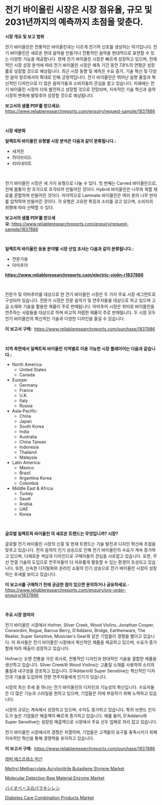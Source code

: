 <p><h1>전기 바이올린 시장은 시장 점유율, 규모 및 2031년까지의 예측까지 초점을 맞춘다.</h1></p><p><strong>시장 개요 및 보고 범위</strong></p>
<p><p>전기 바이올린은 전통적인 바이올린과는 다르게 전기적 신호를 생성하는 악기입니다. 전기 바이올린은 새로운 현대 음악을 만들거나 전통적인 음악을 현대적으로 표현할 수 있는 다양한 기능을 제공합니다. 현재 전기 바이올린 시장은 빠르게 성장하고 있으며, 전체적인 시장 성장 분석에 따라 전기 바이올린 시장은 예측 기간 동안 7.8%의 연평균 성장률로 성장할 것으로 예상됩니다. 최근 시장 동향 및 예측은 수요 증가, 기술 혁신 및 다양한 음악 장르에서의 확대로 인해 긍정적입니다. 전기 바이올린은 뛰어난 음향 품질과 혁신적인 디자인으로 더 많은 음악가들과 소비자들의 관심을 끌고 있습니다. 미래에는 전기 바이올린 시장이 더욱 발전하고 성장할 것으로 전망되며, 지속적인 기술 혁신과 음악 시장의 변화에 발맞추어 성장할 것으로 예상됩니다.</p></p>
<p><strong>보고서의 샘플 PDF를 받으세요:</strong> <a href="https://www.reliableresearchreports.com/enquiry/request-sample/1837886">https://www.reliableresearchreports.com/enquiry/request-sample/1837886</a></p>
<p>&nbsp;</p>
<p><strong>시장 세분화</strong></p>
<p><strong>일렉트릭 바이올린 유형별 시장 분석은 다음과 같이 분류됩니다.:</strong></p>
<p><ul><li>새겨진</li><li>하이브리드</li><li>라미네이트</li></ul></p>
<p>&nbsp;</p>
<p><p>전기 바이올린 시장은 세 가지 유형으로 나눌 수 있다. 첫 번째는 Carved 바이올린으로, 전체 몸통이 한 조각으로 조각되어 만들어진 것이다. Hybrid 바이올린은 나무와 복합 재료를 혼합하여 만들어진 것이다. 마지막으로 Laminate 바이올린은 여러 층의 나무 판자를 압착하여 만들어진 것이다. 각 유형은 고유한 특징과 소리를 갖고 있으며, 소비자의 취향에 따라 선택할 수 있다.</p></p>
<p><strong>보고서의 샘플 PDF를 받으세요:</strong>&nbsp;<a href="https://www.reliableresearchreports.com/enquiry/request-sample/1837886">https://www.reliableresearchreports.com/enquiry/request-sample/1837886</a></p>
<p>&nbsp;</p>
<p><strong> 일렉트릭 바이올린 응용 분야별 시장 산업 조사는 다음과 같이 분류됩니다.:</strong></p>
<p><ul><li>전문가용</li><li>아마추어</li></ul></p>
<p><strong><a href="https://www.reliableresearchreports.com/electric-violin-r1837886">https://www.reliableresearchreports.com/electric-violin-r1837886</a></strong></p>
<p>&nbsp;</p>
<p><p>전문가 및 아마추어를 대상으로 한 전기 바이올린 시장은 두 가지 주요 시장 세그먼트로 구성되어 있습니다. 전문가 시장은 전문 음악가 및 연주자들을 대상으로 하고 있으며 고급 소재와 기술을 활용한 제품이 주로 판매됩니다. 아마추어 시장은 취미로 바이올린을 연주하는 사람들을 대상으로 하며 비교적 저렴한 제품이 주로 판매됩니다. 두 시장 모두 전기 바이올린의 혁신적인 기술과 다양한 디자인을 즐길 수 있습니다.</p></p>
<p><strong>이 보고서 구매:</strong>&nbsp; <a href="https://www.reliableresearchreports.com/purchase/1837886">https://www.reliableresearchreports.com/purchase/1837886</a></p>
<p>&nbsp;</p>
<p><strong>지역 측면에서 일렉트릭 바이올린 지역별로 이용 가능한 시장 플레이어는 다음과 같습니다.:</strong></p>
<p><ul>
    <li>
        North America:
        <ul>
            <li>United States</li>
            <li>Canada</li>
        </ul>
    </li>
    <li>
        Europe:
        <ul>
            <li>Germany</li>
            <li>France</li>
            <li>U.K.</li>
            <li>Italy</li>
            <li>Russia</li>
        </ul>
    </li>
    <li>
        Asia-Pacific:
        <ul>
            <li>China</li>
            <li>Japan</li>
            <li>South Korea</li>
            <li>India</li>
            <li>Australia</li>
            <li>China Taiwan</li>
            <li>Indonesia</li>
            <li>Thailand</li>
            <li>Malaysia</li>
        </ul>
    </li>
    <li>
        Latin America:
        <ul>
            <li>Mexico</li>
            <li>Brazil</li>
            <li>Argentina Korea</li>
            <li>Colombia</li>
        </ul>
    </li>
    <li>
        Middle East & Africa:
        <ul>
            <li>Turkey</li>
            <li>Saudi</li>
            <li>Arabia</li>
            <li>UAE</li>
            <li>Korea</li>
        </ul>
    </li>
    </ul></p>
<p>&nbsp;</p>
<p><strong>글로벌 일렉트릭 바이올린 의 새로운 트렌드는 무엇입니까? 시장?</strong></p>
<p><p>글로벌 전기 바이올린 시장의 신흥 및 현재 트렌드는 기술 발전과 디자인 혁신에 초점을 맞추고 있습니다. 전자 음악의 인기 상승으로 인해 전기 바이올린의 수요가 계속 증가하고 있으며, 다채로운 색상과 디자인으로 구매자들의 관심을 사로잡고 있습니다. 또한, 무선 연결 기술의 도입으로 연주자들이 더 자유롭게 활동할 수 있는 환경이 조성되고 있습니다. 또한, 신속한 디지털화와 온라인 쇼핑의 인기 상승으로 전기 바이올린 시장이 성장하는 추세를 보이고 있습니다.</p></p>
<p><strong>이 보고서를 구매하기 전에 궁금한 점이 있으면 문의하거나 공유하세요.</strong>- <a href="https://www.reliableresearchreports.com/enquiry/pre-order-enquiry/1837886">https://www.reliableresearchreports.com/enquiry/pre-order-enquiry/1837886</a></p>
<p>&nbsp;</p>
<p><strong>주요 시장 참여자</strong></p>
<p><p>전기 바이올린 시장에서 Hofner, Silver Creek, Wood Violins, Jonathan Cooper, Consordini, Rogue, Barcus Berry, D'Addario, Bridge, Earthenware, The Realist, Super Sensitive, Musician's Gear와 같은 기업들이 경쟁을 벌이고 있습니다. 이 회사들은 전기 바이올린 시장에서 혁신적인 제품을 제공하고 있으며, 수요가 증가함에 따라 매출이 성장하고 있습니다.</p><p>Hofner는 오랜 전통을 가진 회사로, 전통적인 디자인과 현대적인 기술을 결합한 제품을 생산하고 있습니다. Silver Creek와 Wood Violins는 고품질 소재를 사용하여 소리의 품질과 내구성을 강조하고 있습니다. D'Addario와 Super Sensitive는 혁신적인 디자인과 기술을 도입하여 전문 연주자들에게 인기가 있습니다.</p><p>시장의 최신 추세 중 하나는 전기 바이올린의 디자인과 기능성의 혁신입니다. 수요자들은 더 많은 기능과 스타일을 원하고 있으며, 기업들은 이에 부응하기 위해 노력하고 있습니다.</p><p>시장의 규모는 계속해서 성장하고 있으며, 수익도 증가하고 있습니다. 특히 브랜드 인지도가 높은 기업들은 매출액이 빠르게 증가하고 있습니다. 예를 들어, D'Addario와 Super Sensitive는 성장된 매출액으로 시장에서 주요 선두 업체로 자리 잡고 있습니다.</p><p>전기 바이올린 시장에서의 경쟁은 치열하며, 기업들은 고객들의 요구를 충족시키기 위해 지속적인 혁신을 통해 경쟁력을 유지하고 있습니다.</p></p>
<p><strong>이 보고서 구매:</strong>&nbsp;&nbsp;<a href="https://www.reliableresearchreports.com/purchase/1837886">https://www.reliableresearchreports.com/purchase/1837886</a></p>
<p><p><a href="https://github.com/BrettWeberrt8767765/Market-Research-Report-List-1/blob/main/567040921188.md">레버 에스프레소 머신</a></p><p><a href="https://issuu.com/reportprime-2/docs/methyl-methacrylate-acrylonitrile-butadiene-styren">Methyl Methacrylate Acrylonitrile Butadiene Styrene Market</a></p><p><a href="https://github.com/jerrycopelandthomaswsqd8q/Market-Research-Report-List-2/blob/main/molecular-detection-raw-material-enzyme-market.md">Molecular Detection Raw Material Enzyme Market</a></p><p><a href="https://github.com/jkjreqjscoxx7/Market-Research-Report-List-1/blob/main/918748823246.md">バイオベースのパラキシレン</a></p><p><a href="https://github.com/yoshih12/Market-Research-Report-List-2/blob/main/diabetes-care-combination-products-market.md">Diabetes Care Combination Products Market</a></p></p>